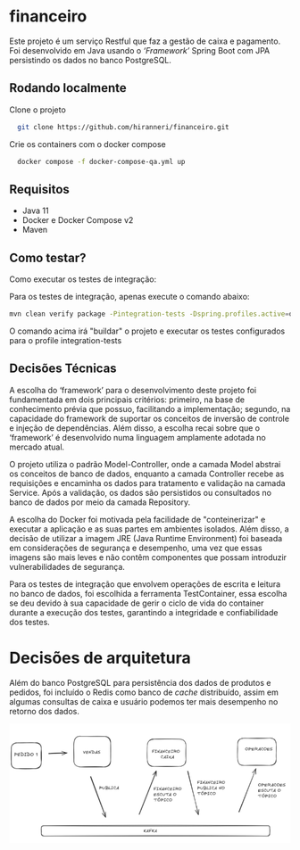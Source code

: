 # financeiro 
Este projeto é um serviço Restful que faz a gestão de caixa e pagamento. Foi desenvolvido em Java usando o _‘Framework’_ Spring Boot com JPA persistindo os dados no banco PostgreSQL.

## Rodando localmente

Clone o projeto

```bash
  git clone https://github.com/hiranneri/financeiro.git
```

Crie os containers com o docker compose

```bash
  docker compose -f docker-compose-qa.yml up
```

## Requisitos
- Java 11
- Docker e Docker Compose v2
- Maven

## Como testar?
Como executar os testes de integração:

Para os testes de integração, apenas execute o comando abaixo:

```bash
mvn clean verify package -Pintegration-tests -Dspring.profiles.active=qa
```
O comando acima irá "buildar" o projeto e executar os testes configurados para o profile integration-tests

## Decisões Técnicas
A escolha do ‘framework’ para o desenvolvimento deste projeto foi fundamentada em dois principais critérios: primeiro, na base de conhecimento prévia que possuo, facilitando a implementação; segundo, na capacidade do framework de suportar os conceitos de inversão de controle e injeção de dependências. Além disso, a escolha recai sobre que o ‘framework’ é desenvolvido numa linguagem amplamente adotada no mercado atual.

O projeto utiliza o padrão Model-Controller, onde a camada Model abstrai os conceitos de banco de dados, enquanto a camada Controller recebe as requisições e encaminha os dados para tratamento e validação na camada Service. Após a validação, os dados são persistidos ou consultados no banco de dados por meio da camada Repository.

A escolha do Docker foi motivada pela facilidade de "conteinerizar" e executar a aplicação e as suas partes em ambientes isolados.
Além disso, a decisão de utilizar a imagem JRE (Java Runtime Environment) foi baseada em considerações de segurança e desempenho, uma vez que essas imagens são mais leves e não contêm componentes que possam introduzir vulnerabilidades de segurança.

Para os testes de integração que envolvem operações de escrita e leitura no banco de dados, foi escolhida a ferramenta TestContainer, essa escolha se deu devido à sua capacidade de gerir o ciclo de vida do container durante a execução dos testes, garantindo a integridade e confiabilidade dos testes.

# Decisões de arquitetura
Além do banco PostgreSQL para persistência dos dados de produtos e pedidos, foi incluído o Redis como banco de _cache_ distribuído, assim em algumas consultas de caixa e usuário podemos ter mais desempenho no retorno dos dados.

![Diagrama dos serviços](https://github.com/hiranneri/vendas/blob/main/src/main/resources/images/diagrama.png)